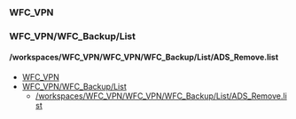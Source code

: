 ### WFC_VPN

### WFC_VPN/WFC_Backup/List
#### /workspaces/WFC_VPN/WFC_VPN/WFC_Backup/List/ADS_Remove.list


- [WFC\_VPN](#wfc_vpn)
- [WFC\_VPN/WFC\_Backup/List](#wfc_vpnwfc_backuplist)
  - [/workspaces/WFC\_VPN/WFC\_VPN/WFC\_Backup/List/ADS\_Remove.list](#workspaceswfc_vpnwfc_vpnwfc_backuplistads_removelist)


